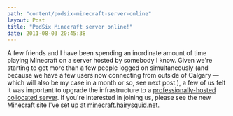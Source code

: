 ```yaml
---
path: "content/podsix-minecraft-server-online"
layout: Post
title: "PodSix Minecraft server online!"
date: 2011-08-03 20:45:38
---
```


A few friends and I have been spending an inordinate amount of time playing Minecraft on a server hosted by somebody I know. Given we're starting to get more than a few people logged on simultaneously (and because we have a few users now connecting from outside of Calgary — which will also be my case in a month or so, see next post.), a few of us felt it was important to upgrade the infrastructure to a [professionally-hosted collocated server](http://minehost.org). If you're interested in joining us, please see the new Minecraft site I've set up at [minecraft.hairysquid.net](http://minecraft.hairysquid.net).